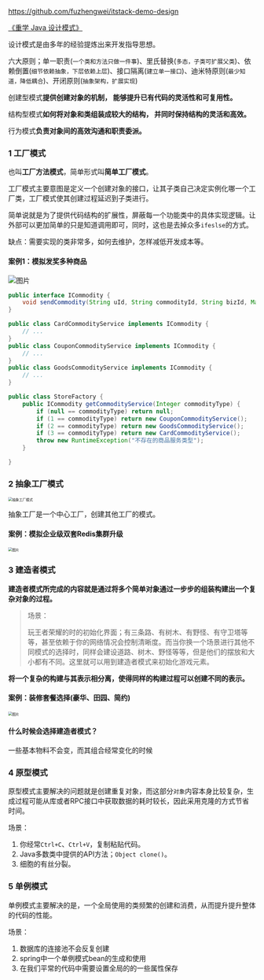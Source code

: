 

https://github.com/fuzhengwei/itstack-demo-design

[《重学 Java 设计模式》](https://mp.weixin.qq.com/mp/appmsgalbum?__biz=MzIxMDAwMDAxMw==&action=getalbum&album_id=1353903261098786818&scene=173&from_msgid=2650725639&from_itemidx=1&count=3&nolastread=1#wechat_redirect)



设计模式是由多年的经验提炼出来开发指导思想。

六大原则；单一职责(`一个类和方法只做一件事`)、里氏替换(`多态，子类可扩展父类`)、依赖倒置(`细节依赖抽象，下层依赖上层`)、接口隔离(`建立单一接口`)、迪米特原则(`最少知道，降低耦合`)、开闭原则(`抽象架构，扩展实现`)



创建型模式**提供创建对象的机制， 能够提升已有代码的灵活性和可复用性。**

结构型模式**如何将对象和类组装成较大的结构， 并同时保持结构的灵活和高效。**

行为模式**负责对象间的高效沟通和职责委派。**



### 1 工厂模式

也叫**工厂方法模式**，简单形式叫**简单工厂模式**。

工厂模式主要意图是定义一个创建对象的接口，让其子类自己决定实例化哪一个工厂类，工厂模式使其创建过程延迟到子类进行。

简单说就是为了提供代码结构的扩展性，屏蔽每一个功能类中的具体实现逻辑。让外部可以更加简单的只是知道调用即可，同时，这也是去掉众多`ifeslse`的方式。

缺点：需要实现的类非常多，如何去维护，怎样减低开发成本等。

#### 案例1：模拟发奖多种商品

![图片](https://mmbiz.qpic.cn/sz_mmbiz_png/zTfAIs5rNXiaOIRoUSygFvaibovEiblOphdeEnZibGmeBD8rkawylOGibCA6WOeZukYrpYvNiao9vewKnEjZicsuL3v2w/640?wx_fmt=png&tp=webp&wxfrom=5&wx_lazy=1&wx_co=1)

```java
public interface ICommodity {
    void sendCommodity(String uId, String commodityId, String bizId, Map<String, String> extMap) throws Exception;
}

public class CardCommodityService implements ICommodity {
	// ...
}
public class CouponCommodityService implements ICommodity {
	// ...
}
public class GoodsCommodityService implements ICommodity {
	// ...
}

public class StoreFactory {
    public ICommodity getCommodityService(Integer commodityType) {
        if (null == commodityType) return null;
        if (1 == commodityType) return new CouponCommodityService();
        if (2 == commodityType) return new GoodsCommodityService();
        if (3 == commodityType) return new CardCommodityService();
        throw new RuntimeException("不存在的商品服务类型");
    }

}

```



### 2 抽象工厂模式

<img src="https://mmbiz.qpic.cn/sz_mmbiz_png/zTfAIs5rNXjLR3iaWWIqHbkIibmHV5QpRlLYCYhvBYjxBDzgVFkBmHkNYoKSZuRicMSxaeYIdOnUBTRxu1LmpgP3A/640?wx_fmt=png&tp=webp&wxfrom=5&wx_lazy=1&wx_co=1" alt="抽象工厂模式" style="zoom: 50%;" />

抽象工厂是一个中心工厂，创建其他工厂的模式。

#### 案例：模拟企业级双套Redis集群升级

<img src="https://mmbiz.qpic.cn/sz_mmbiz_png/zTfAIs5rNXjLR3iaWWIqHbkIibmHV5QpRl67jKTHGU0yq9FAVOzoIFKx6l6PH7fH79ANYtY1dHalCjM7X9JpIhPQ/640?wx_fmt=png&tp=webp&wxfrom=5&wx_lazy=1&wx_co=1" alt="图片" style="zoom: 50%;" />





### 3 建造者模式

**建造者模式所完成的内容就是通过将多个简单对象通过一步步的组装构建出一个复杂对象的过程。**

> 场景：
>
> 玩王者荣耀的时的初始化界面；有三条路、有树木、有野怪、有守卫塔等等，甚至依赖于你的网络情况会控制清晰度。而当你换一个场景进行其他不同模式的选择时，同样会建设道路、树木、野怪等等，但是他们的摆放和大小都有不同。这里就可以用到建造者模式来初始化游戏元素。

**将一个复杂的构建与其表示相分离，使得同样的构建过程可以创建不同的表示。**

#### 案例：装修套餐选择(豪华、田园、简约)

<img src="https://mmbiz.qpic.cn/sz_mmbiz_png/zTfAIs5rNXhtVo05UmoZNnvLvKGeqE0WWhxaVVEWljXkaYIHubicTIrTaDGxNGIttuFBlV94wAO16MCHeURDaLg/640?wx_fmt=png&tp=webp&wxfrom=5&wx_lazy=1&wx_co=1" alt="图片" style="zoom:50%;" />



#### 什么时候会选择建造者模式？

一些基本物料不会变，而其组合经常变化的时候



### 4 原型模式

原型模式主要解决的问题就是创建重复对象，而这部分`对象`内容本身比较复杂，生成过程可能从库或者RPC接口中获取数据的耗时较长，因此采用克隆的方式节省时间。

场景：

1. 你经常`Ctrl+C`、`Ctrl+V`，复制粘贴代码。
2. Java多数类中提供的API方法；`Object clone()`。
3. 细胞的有丝分裂。



### 5 单例模式

单例模式主要解决的是，一个全局使用的类频繁的创建和消费，从而提升提升整体的代码的性能。



场景：

1. 数据库的连接池不会反复创建
2. spring中一个单例模式bean的生成和使用
3. 在我们平常的代码中需要设置全局的的一些属性保存
